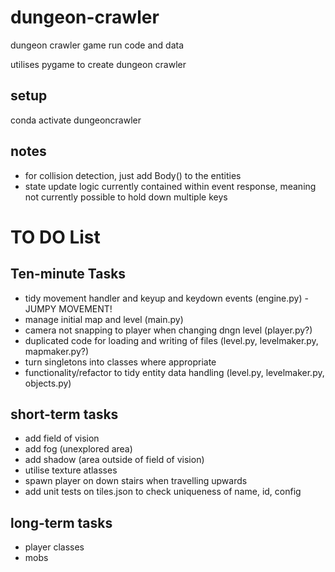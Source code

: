 # dungeon-crawler
dungeon crawler game run code and data

utilises pygame to create dungeon crawler

## setup

conda activate dungeoncrawler

## notes

- for collision detection, just add Body() to the entities
- state update logic currently contained within event response, meaning not currently possible to hold down multiple keys


# TO DO List

## Ten-minute Tasks
- tidy movement handler and keyup and keydown events (engine.py) - JUMPY MOVEMENT!
- manage initial map and level (main.py)
- camera not snapping to player when changing dngn level (player.py?)
- duplicated code for loading and writing of files (level.py, levelmaker.py, mapmaker.py?)
- turn singletons into classes where appropriate
- functionality/refactor to tidy entity data handling (level.py, levelmaker.py, objects.py)

## short-term tasks
- add field of vision
- add fog (unexplored area)
- add shadow (area outside of field of vision)
- utilise texture atlasses
- spawn player on down stairs when travelling upwards
- add unit tests on tiles.json to check uniqueness of name, id, config

## long-term tasks
- player classes
- mobs